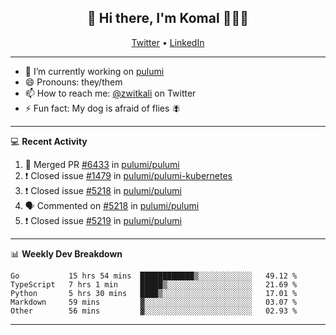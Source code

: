 <h2 align="center"> 👋 Hi there, I'm Komal 🧑🏾‍💻 </h2>
<p align="center">
    <a href="https://twitter.com/zwitkali">Twitter</a> •
    <a href="https://www.linkedin.com/in/komal-ali/">LinkedIn</a>
</p>

--------

- 🔭 I’m currently working on [pulumi](https://github.com/pulumi/pulumi)
- 😄 Pronouns: they/them
- 📫 How to reach me: [@zwitkali](https://twitter.com/zwitkali) on Twitter
- ⚡ Fun fact: My dog is afraid of flies 🪰

--------
💻 **Recent Activity**

<!--START_SECTION:activity-->
1. 🎉 Merged PR [#6433](https://github.com/pulumi/pulumi/pull/6433) in [pulumi/pulumi](https://github.com/pulumi/pulumi)
2. ❗️ Closed issue [#1479](https://github.com/pulumi/pulumi-kubernetes/issues/1479) in [pulumi/pulumi-kubernetes](https://github.com/pulumi/pulumi-kubernetes)
3. ❗️ Closed issue [#5218](https://github.com/pulumi/pulumi/issues/5218) in [pulumi/pulumi](https://github.com/pulumi/pulumi)
4. 🗣 Commented on [#5218](https://github.com/pulumi/pulumi/issues/5218) in [pulumi/pulumi](https://github.com/pulumi/pulumi)
5. ❗️ Closed issue [#5219](https://github.com/pulumi/pulumi/issues/5219) in [pulumi/pulumi](https://github.com/pulumi/pulumi)
<!--END_SECTION:activity-->

--------

📊 **Weekly Dev Breakdown**
<!--START_SECTION:waka-->
```text
Go           15 hrs 54 mins  ████████████▒░░░░░░░░░░░░   49.12 % 
TypeScript   7 hrs 1 min     █████▒░░░░░░░░░░░░░░░░░░░   21.69 % 
Python       5 hrs 30 mins   ████▒░░░░░░░░░░░░░░░░░░░░   17.01 % 
Markdown     59 mins         ▓░░░░░░░░░░░░░░░░░░░░░░░░   03.07 % 
Other        56 mins         ▓░░░░░░░░░░░░░░░░░░░░░░░░   02.93 % 
```
<!--END_SECTION:waka-->

--------